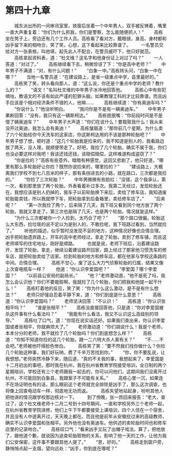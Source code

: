 #	第四十九章
　　城东派出所的一间审讯室里，铁窗后坐着一个中年男人，双手被反铐着，嘴里一直大声重复着：“你们为什么抓我，你们是警察，怎么能随便抓人！”
　　高栋坐在凳子上，旁边还有几个工作人员。高栋看了看对方，戴眼镜，身高、身材都和凶手留下来的相吻合，笑了笑，心想，这下看起来比较靠谱了。
　　一名警员交给对方一张表格，叫他填，起先此人不配合，在警员威吓下，他只好就范。
　　高栋拿起资料表，道：“杜文维？这名字和他身份证上对过了吗？”
　　一人答道：“对过了。”
　　高栋继续看下去，稍微惊讶了下：“你是高中老师？”
　　中年男子不满道：“对，有什么问题！”
　　“白象一中。”高栋转头问，“白象一中在哪？”
　　当地一名警员道：“在建设路上，是省一级重点中学，县里最好的。”
　　高栋笑了笑，转头看向那人，道：“这么说，你还是个重点中学的老师？教什么的？”
　　“语文！”名叫杜文维的中年男子冰冷地回答他。
　　高栋心中有些犯嘀咕，教语文的不该有如此严谨的犯罪头脑，如果教理工科的才比较靠谱。而且凶手应该是个相对经济条件不错的人，他嘛……
　　高栋继续道：“你有奥迪车吗？”
　　“你说什么？”他没听明白。
　　“我问你是不是有一辆奥迪车。”
　　中年男子果断回答：“没有，我只有这一辆斯柯达。”
　　高栋抿抿嘴：“你前段时间是不是借了辆奥迪车？”
　　中年男子大声道：“你们在说什么！要栽赃我什么！我从来没开过奥迪，我怎么会有奥迪！”
　　高栋皱眉道：“那你前几个星期，为什么卖了六个轮胎给你今天洗车的这家店，你这斯柯达用的不该是那种轮胎吧？”
　　中年男子想了想，顿时道：“这几个轮胎我是捡来的，我不知道是别人的，我看路边放了两天，没人理，就顺便带走了。好吧，我捡了几个轮胎，确实不属于我，你们也没必要这样对我吧！我该还钱还钱，该赔偿赔偿，这样难道构成盗窃了？”
　　“你是捡的？”高栋有些意外，暗暗有种感觉，这回又悲剧了，他只好道，“哪里有那么多轮胎好让你捡？既然你说捡来的，哪里捡的？”
　　“建设路上，大概离我们学校不到七八百米的样子，那有条拐进去的小路，就在路口，三次都是我捡的。”
　　“你捡了三次轮胎？”
　　中年男微微有些脸红：“没错，这个我承认，第一次，看到那里放了两个轮胎，外表看着补过多次。我第二天经过，发现轮胎还在，我想应该是别人扔掉的，我车子以前轮胎换下来后，卖给了修车店，我知道废轮胎能卖钱，所以我就停下车，把轮胎拿到后备箱里，卖给修车店了。”
　　“后来呢？”
　　“第一次我捡了两个，后来隔了几天，我下班又看到同个地方放了两个轮胎，我就又拿走了。第三次也是隔了几天，也是两个轮胎。情况就是这样。”
　　“为什么三次都被你一个人捡到，太巧合了吧？”
　　“那个路口很偏，轮胎这么大东西，捡垃圾的说不定以为是别人的，不敢捡呢，我下班路过看到，当然就捡了。”
　　听他的描述，似乎暂时没发现不妥的地方，这种情况好像也合情合理。凶手把轮胎遗弃路上，开车的高中老师经过，拿走了轮胎，卖到了修车铺，而且这老师填写的住宅地址，刚好是顺路。
　　也就是说，老师下班后，沿着建设路开，发现了轮胎，拿走，继续沿着建设路开回家，路上经过了那家他习惯洗车的修车店，就把轮胎卖给了店家。捡到轮胎的地方和修车店，都在他家与学校这条路的中间。合情合理。
　　高栋不甘心，废了这么大力气侦察轮胎的归属，结果又像上次查电瓶车一样？
　　他道：“你认识李爱国吧？”
　　“李爱国？哪个李爱国？”
　　“以前县公安局的副局长。”
　　“他？”老师激动道，“他不是死了吗，我怎么会认识他？你们不要栽赃啊，我就捡了几个轮胎，你们把我和他提一起干什么！”
　　高栋盯着他的反应，笑了笑：“你为什么这么激动，是不是有什么想法？”
　　老师只好强自忍着平静下来，道：“你们到底是什么意思？”
　　高栋道：“你认识李爱国吗？”
　　老师坚决回答：“不认识！”
　　高栋道：“你认识张相平吗？”
　　“谁是张相平？”
　　高栋没直接回答他，只是道：“你对李爱国被杀这件事有什么看法吗？”
　　“我能有什么看法，我又不认识这么高级别的领导。”
　　高栋吐了口气，道：“你现在说实话还好。如果我们查出来，你认识李爱国或者张相平，你就麻烦大了。”
　　老师激动道：“你们胡说什么！我是个老师，本本分分的老师，我不就捡了几个轮胎吗？你们到底想怎么样？”
　　高栋道：“你知不知道你捡的这几个轮胎，跟一二六特大杀人案有关？”
　　“不……不会吧。”老师被他吓得脸色惨白。
　　高栋笑了笑：“要不然我们找你做什么？你捡几个轮胎这种事，我们好玩呐，费了千辛万苦找到你。”
　　“你，你不要乱说，让我想想。”老师突然冷静下来，随后道，“真的不关我的事，我想起来了，李爱国是十二月初出的事吧，那时我在杭州，我在杭州省教育学院接受培训，全日制的两个星期培训，学校还有三个老师跟我一起去的，你可以问他们，这期间我们没离开过杭州，不可能回到白象县，我跟案子不可能有关系。”
　　高栋心里一沉，如果连不在场证明也有的话，那么眼前这个老师就完全排除是凶手了，那么这次调查，也将像上回查电动车一样，彻底地无功而返。
　　高栋失望地站起身，吩咐其他人把他讲的情况跟学校那边核对一下。
　　到了傍晚，张一昂回来报告：“老大，查过了，这个杜文维老师十二月二号到十四号期间，一直和学校另外三个老师一起，在杭州省教育学院进修，他们上午下午都要接受上课培训，四个人住在一个宿舍，并且没有人中途离开过，天天晚上都在。而且他是前年从安徽挖过来的高级教师，确实不认识李爱国和张相平。另外他也没有奥迪车。他供述的卖轮胎时间也和修车店里的记录吻合。”
　　高栋叹口气：“看来凶手又玩了出帽子戏法。算了，把他放了，跟他道个歉，就说因为追查轮胎赃物的关系，影响了他一天的工作，让他为我们公安保密，这件事不要跟其他人提了。”
　　“恩，好的。”
　　高栋走到窗户旁，静悄悄点起一支烟，望向远处：“凶手，你到底在哪呢？”